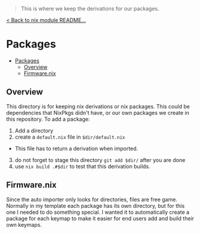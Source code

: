 > This is where we keep the derivations for our packages.

[< Back to nix module README...](../README.md)

# Packages

- [Packages](#packages)
  - [Overview](#overview)
  - [Firmware.nix](#firmwarenix)

## Overview

This directory is for keeping nix derivations or nix packages. This could be dependencies that NixPkgs didn't have, or our own packages we create in this repository. To add a package:

1. Add a directory
1. create a `default.nix` file in `$dir/default.nix`

- This file has to return a derivation when imported.

3. do not forget to stage this directory `git add $dir/` after you are done
1. use `nix build .#$dir` to test that this derivation builds.

## Firmware.nix

Since the auto importer only looks for directories, files are free game. Normally in my template each package has its own directory, but for this one I needed to do something special. I wanted it to automatically create a package for each keymap to make it easier for end users add and build their own keymaps.
